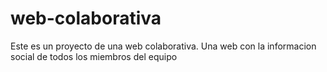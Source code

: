 # web-colaborativa
Este es un proyecto de una web colaborativa. Una web con la informacion social de todos los miembros del equipo
